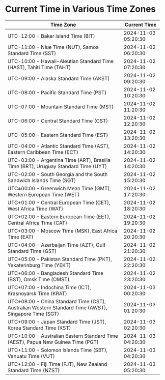 # Current Time in Various Time Zones

| Time Zone | Current Time |
|-----------|--------------|
| UTC-12:00 - Baker Island Time (BIT) | 2024-11-03 05:20:30 |
| UTC-11:00 - Niue Time (NUT), Samoa Standard Time (SST) | 2024-11-02 06:20:30 |
| UTC-10:00 - Hawaii-Aleutian Standard Time (HAST), Tahiti Time (TAHT) | 2024-11-02 07:20:30 |
| UTC-09:00 - Alaska Standard Time (AKST) | 2024-11-02 09:20:30 |
| UTC-08:00 - Pacific Standard Time (PST) | 2024-11-02 10:20:30 |
| UTC-07:00 - Mountain Standard Time (MST) | 2024-11-02 11:20:30 |
| UTC-06:00 - Central Standard Time (CST) | 2024-11-02 12:20:30 |
| UTC-05:00 - Eastern Standard Time (EST) | 2024-11-02 13:20:30 |
| UTC-04:00 - Atlantic Standard Time (AST), Eastern Caribbean Time (ECT) | 2024-11-02 14:20:30 |
| UTC-03:00 - Argentina Time (ART), Brasília Time (BRT), Uruguay Standard Time (UYT) | 2024-11-02 14:20:30 |
| UTC-02:00 - South Georgia and the South Sandwich Islands Time (SGT) | 2024-11-02 15:20:30 |
| UTC±00:00 - Greenwich Mean Time (GMT), Western European Time (WET) | 2024-11-02 17:20:30 |
| UTC+01:00 - Central European Time (CET), West Africa Time (WAT) | 2024-11-02 18:20:30 |
| UTC+02:00 - Eastern European Time (EET), Central Africa Time (CAT) | 2024-11-02 19:20:30 |
| UTC+03:00 - Moscow Time (MSK), East Africa Time (EAT) | 2024-11-02 20:20:30 |
| UTC+04:00 - Azerbaijan Time (AZT), Gulf Standard Time (GST) | 2024-11-02 21:20:30 |
| UTC+05:00 - Pakistan Standard Time (PKT), Yekaterinburg Time (YEKT) | 2024-11-02 22:20:30 |
| UTC+06:00 - Bangladesh Standard Time (BST), Omsk Time (OMST) | 2024-11-02 23:20:30 |
| UTC+07:00 - Indochina Time (ICT), Krasnoyarsk Time (KRAT) | 2024-11-03 00:20:30 |
| UTC+08:00 - China Standard Time (CST), Australian Western Standard Time (AWST), Singapore Time (SGT) | 2024-11-03 01:20:30 |
| UTC+09:00 - Japan Standard Time (JST), Korea Standard Time (KST) | 2024-11-03 02:20:30 |
| UTC+10:00 - Australian Eastern Standard Time (AEST), Papua New Guinea Time (PGT) | 2024-11-03 04:20:30 |
| UTC+11:00 - Solomon Islands Time (SBT), Vanuatu Time (VUT) | 2024-11-03 04:20:30 |
| UTC+12:00 - Fiji Time (FJT), New Zealand Standard Time (NZST) | 2024-11-03 05:20:30 |
